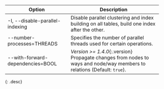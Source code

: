 | Option                            | Description |
| --------------------------------- | ----------- |
| -I, \--disable-parallel-indexing  | Disable parallel clustering and index building on all tables, build one index after the other. |
| \--number-processes=THREADS       | Specifies the number of parallel threads used for certain operations. |
| \--with-forward-dependencies=BOOL | *Version >= 1.4.0*{:.version} Propagate changes from nodes to ways and node/way members to relations (Default: `true`). |
{: .desc}
